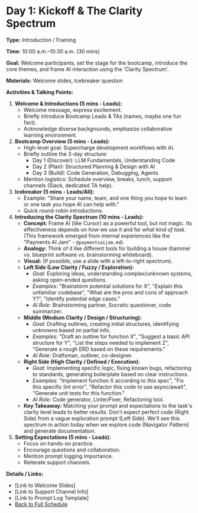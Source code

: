 # Day 1: Kickoff & The Clarity Spectrum

**Type:** Introduction / Framing

**Time:** 10:00 a.m.–10:30 a.m. (30 mins)

**Goal:** Welcome participants, set the stage for the bootcamp, introduce the core themes, and frame AI interaction using the 'Clarity Spectrum'.

**Materials:** Welcome slides, Icebreaker question

**Activities & Talking Points:**

1.  **Welcome & Introductions (5 mins - Leads):**
    *   Welcome message, express excitement.
    *   Briefly introduce Bootcamp Leads & TAs (names, maybe one fun fact).
    *   Acknowledge diverse backgrounds, emphasize collaborative learning environment.
2.  **Bootcamp Overview (5 mins - Leads):**
    *   High-level goal: Supercharge development workflows with AI.
    *   Briefly outline the 3-day structure:
        *   Day 1 (Discover): LLM Fundamentals, Understanding Code
        *   Day 2 (Plan): Structured Planning & Design with AI
        *   Day 3 (Build): Code Generation, Debugging, Agents
    *   Mention logistics: Schedule overview, breaks, lunch, support channels (Slack, dedicated TA help).
3.  **Icebreaker (5 mins - Leads/All):**
    *   Example: "Share your name, team, and one thing you hope to learn or one task you hope AI can help with."
    *   Quick round-robin introductions.
4.  **Introducing the Clarity Spectrum (10 mins - Leads):**
    *   **Concept:** Frame AI (like Cursor) as a powerful tool, but not magic. Its effectiveness depends on *how* we use it and for *what kind of task*. (This framework emerged from internal experiences like the "Payments AI Jam" - `@paymentsaijam.md`).
    *   **Analogy:** Think of it like different tools for building a house (hammer vs. blueprint software vs. brainstorming whiteboard).
    *   **Visual:** (If possible, use a slide with a left-to-right spectrum).
    *   **Left Side (Low Clarity / Fuzzy / Exploration):**
        *   *Goal:* Exploring ideas, understanding complex/unknown systems, asking open-ended questions.
        *   *Examples:* "Brainstorm potential solutions for X", "Explain this unfamiliar codebase", "What are the pros and cons of approach Y?", "Identify potential edge cases."
        *   *AI Role:* Brainstorming partner, Socratic questioner, code summarizer.
    *   **Middle (Medium Clarity / Design / Structuring):**
        *   *Goal:* Drafting outlines, creating initial structures, identifying unknowns based on partial info.
        *   *Examples:* "Draft an outline for function X", "Suggest a basic API structure for Y", "List the steps needed to implement Z", "Generate a rough ERD based on these requirements."
        *   *AI Role:* Draftsman, outliner, co-designer.
    *   **Right Side (High Clarity / Defined / Execution):**
        *   *Goal:* Implementing specific logic, fixing known bugs, refactoring to standards, generating boilerplate based on clear instructions.
        *   *Examples:* "Implement function X according to this spec", "Fix this specific lint error", "Refactor this code to use async/await", "Generate unit tests for this function."
        *   *AI Role:* Code generator, Linter/Fixer, Refactoring tool.
    *   **Key Takeaway:** Matching your prompt and expectations to the task's clarity level leads to better results. Don't expect perfect code (Right Side) from a vague exploration prompt (Left Side). We'll see this spectrum in action today when we explore code (Navigator Pattern) and generate documentation.
5.  **Setting Expectations (5 mins - Leads):**
    *   Focus on hands-on practice.
    *   Encourage questions and collaboration.
    *   Mention prompt logging importance.
    *   Reiterate support channels.

**Details / Links:**

*   [Link to Welcome Slides]
*   [Link to Support Channel Info]
*   [Link to Prompt Log Template]
*   [Back to Full Schedule](../schedule.md) 